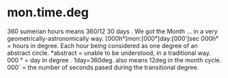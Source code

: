 # mon.time.deg
360 sumerian hours means 360/12 30 days . We got the Month ... in a very geometrically-astronomically way.
[000h°]mon:[000°]day:[000']sec
000h° = hours in degree. Each hour being considered as one degree of an abstract circle. *abstract = unable to be understood, in a traditional way.
000 ° = day in degree . 1day=360deg. also means 12deg in the month cycle.
000`  = the number of seconds pased during the transitional degree. 
